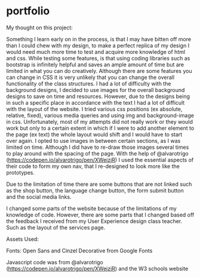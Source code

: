 # portfolio

My thought on this project: 

Something I learn early on in the process, is that I may have bitten off more than I could chew with my design, to make a perfect replica of my design I would need much more time to test and acquire more knowledge of html and css. 
While testing some features, is that using coding libraries such as bootstrap is infinitely helpful and saves an ample amount of time but are limited in what you can do creatively. Although there are some features you can change in CSS it is very unlikely that you can change the overall functionality of the class structures. 
I had a lot of difficulty with the background designs, I decided to use images for the overall background designs to save on time and resources. However, due to the designs being in such a specific place in accordance with the text I had a lot of difficult with the layout of the website. I tried various css positions (ex absolute, relative, fixed), various media queries and using img and background-image in css. Unfortunately, most of my attempts did not really work or they would work but only to a certain extent in which if I were to add another element to the page (ex text) the whole layout would shift and I would have to start over again. 
I opted to use images in between certain sections, as I was limited on time. Although I did have to re-draw those images several times to play around with the spacing of the page. 
With the help of @alvarotrigo (https://codepen.io/alvarotrigo/pen/XWejzjR) I used the essential aspects of their code to form my own nav, that I re-designed to look more like the prototypes. 

Due to the limitation of time there are some buttons that are not linked such as the shop button, the language change button, the form submit button and the social media links.

I changed some parts of the website because of the limitations of my knowledge of code. However, there are some parts that I changed based off the feedback I received from my User Experience design class teacher. Such as the layout of the services page. 

Assets Used: 

Fonts: Open Sans and Cinzel Decorative from Google Fonts

Javascript code was from @alvarotrigo (https://codepen.io/alvarotrigo/pen/XWejzjR) and the W3 schools website 
